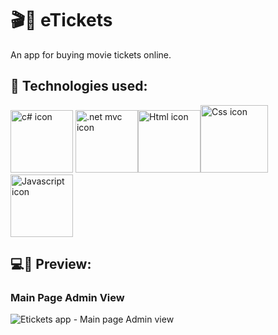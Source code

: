 # 🎬🍿 eTickets
An app for buying movie tickets online.

## 🚀 Technologies used:
<img src="https://i.ibb.co/KL0KNFB/pngegg.png" alt="c# icon" width="100" /> <img src="https://i.ibb.co/L0n3vPd/pngegg-1.png" alt=".net mvc icon" height="100" /><img src="https://i.ibb.co/Sw7tMWz/htmlIcon.png" alt="Html icon" width="100" /><img src="https://i.ibb.co/hWxYX5x/cssIcon.png" alt="Css icon" width="108" /><img src="https://i.ibb.co/ws3Sq9X/jsIcon.png" alt="Javascript icon" width="100" /> 

## 💻📱 Preview:
### Main Page Admin View
<img src="https://i.ibb.co/7JwjhtP/e-Tickets-Admin-View.jpg" alt="Etickets app - Main page Admin view" />
